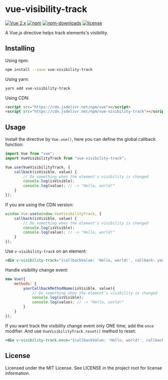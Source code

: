 # vue-visibility-track

[![Vue 2.x](https://img.shields.io/badge/Vue-2.x-brightgreen.svg)](https://vuejs.org/v2/guide/)
[![npm](https://img.shields.io/npm/v/vue-visibility-track.svg)](https://www.npmjs.com/package/vue-visibility-track)
[![npm-downloads](https://img.shields.io/npm/dm/vue-visibility-track.svg)](https://www.npmjs.com/package/vue-visibility-track)
[![license](https://img.shields.io/github/license/mashape/apistatus.svg)](https://github.com/wuxiaolinchn/vue-visibility-track/blob/master/LICENSE)

A Vue.js directive helps track elements's visibility.

## Installing

Using npm:
```bash
npm install --save vue-visibility-track
```

Using yarn:
```bash
yarn add vue-visibility-track
```

Using CDN:
```html
<script src="https://cdn.jsdelivr.net/npm/vue"></script>
<script src="https://cdn.jsdelivr.net/npm/vue-visibility-track"></script>
```

## Usage

Install the directive by `Vue.use()`, here you can define the global callback function:
```js
import Vue from "vue";
import VueVisibilityTrack from "vue-visibility-track";

Vue.use(VueVisibilityTrack, {
    callback(isVisible, value) {
        // Do something when the element's visibility is changed
        console.log(isVisible);
        console.log(value); // -> "Hello, world!"
    }
});
```

If you are using the CDN version:
```js
window.Vue.use(window.VueVisibilityTrack, {
    callback(isVisible, value) {
        // Do something when the element's visibility is changed
        console.log(isVisible);
        console.log(value); // -> "Hello, world!"
    }
});
```

Use `v-visibility-track` on an element:
```html
<div v-visibility-track="{callbackValue: 'Hello, world!', callback: yourCallbackMethodName}"></div>
```

Handle visibility change event:
```js
new Vue({
    methods: {
        yourCallbackMethodName(isVisible, value){
            // Do something when the element's visibility is changed
            console.log(isVisible);
            console.log(value); // -> "Hello, world!"
        }
    }
});
```

If you want track the visibility change event only ONE time, add the `once` modifier. And use `VueVisibilityTrack.reset()` method to reset:
```html
<div v-visibility-track.once="{callbackValue: 'Hello, world!', callback: yourCallbackMethodName}"></div>
```

## License

Licensed under the MIT License. See LICENSE in the project root for license information.
